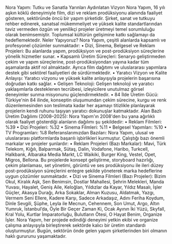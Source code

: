 Nora Yapım: Tutku ve Sanatla Yarınları Aydınlatan Vizyon
Nora Yapım, 16 yılı aşkın köklü deneyimiyle film, dizi ve reklam prodüksiyonu alanında faaliyet gösteren, sektöründe öncü bir yapım şirketidir. Şirket, sanat ve tutkuyu rehber edinerek, sanatsal mükemmeliyet ve yüksek kalite standartlarından taviz vermeden özgün ve yenilikçi projeler üretmeyi temel sorumluluğu olarak benimsemiştir. Toplumsal kültürün gelişimine katkı sağlamayı da hedeflemektedir.
Neler Yapıyoruz?
Nora Yapım, çeşitli alanlarda kapsamlı ve profesyonel çözümler sunmaktadır:
• Dizi, Sinema, Belgesel ve Reklam Projeleri: Bu alanlarda yapım, prodüksiyon ve post-prodüksiyon süreçlerine yönelik hizmetler sunar.
• Kapsamlı Üretim Süreçleri: Senaryo geliştirmeden çekim ve yapım süreçlerine, post-prodüksiyondan yayına kadar tüm aşamalarda aktif rol almaktadır. Ayrıca film dağıtımı ve uluslararası yapımlara destek gibi sektörel faaliyetleri de sürdürmektedir.
• Yaratıcı Vizyon ve Kalite Anlayışı: Yaratıcı vizyonu ve yüksek kalite anlayışıyla projelerin başarısına doğrudan katkı sağlar.
• Gelişen Teknoloji: Gelişen teknoloji ve yaratıcı yaklaşımlarla desteklenen tecrübesi, izleyicilere unutulmaz görsel deneyimler sunma misyonunu güçlendirmektedir.
• 84 İlde Üretim Gücü: Türkiye'nin 84 ilinde, konseptin oluşumundan çekim sürecine, kurgu ve renk düzenlemesinden son teslimata kadar her aşamayı titizlikle planlayarak projelerin kendi ruhunu taşıyan yaratıcı dokunuşlar katmaktadır.
Alan Bazlı Üretim Dağılımı (2008–2025):
Nora Yapım'ın 2008'den bu yana ağırlıklı olarak faaliyet gösterdiği alanların dağılımı şu şekildedir:
• Reklam Filmleri: %39
• Dizi Projeleri: %32
• Sinema Filmleri: %11
• Belgesel Yapımları: %10
• TV Programları: %8
Referanslarımızdan Bazıları:
Nora Yapım, ulusal ve uluslararası platformlarda başarılı işbirlikleri kurmuştur. Çalıştığı bazı önemli markalar ve projeler şunlardır:
• Reklam Projeleri (Bazı Markalar): Mavi, Türk Telekom, Kiğılı, Balparmak, Sütaş, Dalin, Vodafone, Haribo, Turkcell, Halkbank, Albaraka Media Markt, LC Waikiki, Burger King, Vestel, Opet, Migros, Bellona. Bu projelerde konsept geliştirme, storyboard hazırlığı, çekim planlaması, set yönetimi, görüntü ve ses prodüksiyonu ile ileri düzey post-prodüksiyon süreçlerini entegre şekilde yöneterek marka hedeflerine uygun çözümler sunmaktadır.
• Dizi ve Sinema Filmleri (Bazı Projeler): Bizim Okul, Kiralık Aşk, Sen Benimsin, Dostlar Mahallesi, Şehrin Melekleri, Manda Yuvası, Hayalet, Geniş Aile, Keloğlan, Yıldızlar da Kayar, Yıldız Masalı, İşler Güçler, Akasya Durağı, Arka Sokaklar, Alman Kuzusu, Aldatmak, Yazgı, Vermem Seni Ellere, Kadere Karşı, Sadece Arkadaşız, Adını Feriha Koydum, Dinle Sevgili, Şüphe, Leyla ile Mecnun, Cehennem, Son Umut, Argo, Altın Yumruk, İstanbul’da, Öyle Bir Geçer Zaman Ki, Ocak Ayının İki Yüzü, Skyfall, Kral Yolu, Kurtlar İmparatorluğu, Bulutların Ötesi, O Hayat Benim, Organize İşler.
Nora Yapım, her projede edindiği deneyimi yetkin ekibi ve organize çalışma anlayışıyla birleştirerek sektörde kalıcı bir üretim standardı oluşturmuştur. Bugün, sektörün önde gelen yapım şirketlerinden biri olmanın haklı gururunu yaşamaktadır.